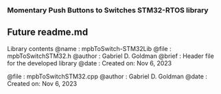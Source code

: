 ### Momentary Push Buttons to Switches STM32-RTOS library 
## Future readme.md

Library contents
@name 	: mpbToSwitch-STM32Lib
@file		: mpbToSwitchSTM32.h
@author	: Gabriel D. Goldman
@brief	: Header file for the developed library
@date		: Created on: Nov 6, 2023


@file		: mpbToSwitchSTM32.cpp
@author	: Gabriel D. Goldman
@date		: Created on: Nov 6, 2023
 